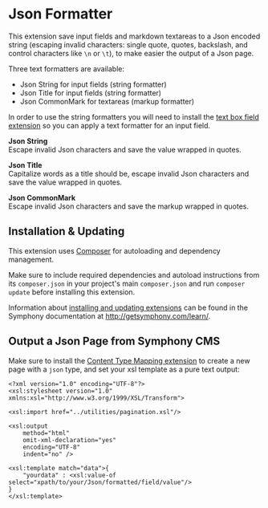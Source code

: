 # Json Formatter

This extension save input fields and markdown textareas to a Json encoded string (escaping invalid characters: single quote, quotes, backslash, and control characters like `\n` or `\t`), to make easier the output of a Json page.

Three text formatters are available:

- Json String for input fields (string formatter)
- Json Title for input fields (string formatter)
- Json CommonMark for textareas (markup formatter)

In order to use the string formatters you will need to install the [text box field extension][4] so you can apply a text formatter for an input field.

**Json String**  
Escape invalid Json characters and save the value wrapped in quotes.

**Json Title**  
Capitalize words as a title should be, escape invalid Json characters and save the value wrapped in quotes.

**Json CommonMark**  
Escape invalid Json characters and save the markup wrapped in quotes.


## Installation & Updating

This extension uses [Composer][3] for autoloading and dependency management.

Make sure to include required dependencies and autoload instructions from its `composer.json` in your project's main `composer.json` and run `composer update` before installing this extension.

Information about [installing and updating extensions](http://getsymphony.com/learn/tasks/view/install-an-extension/) can be found in the Symphony documentation at <http://getsymphony.com/learn/>.


## Output a Json Page from Symphony CMS

Make sure to install the [Content Type Mapping extension][5] to create a new page with a `json` type, and set your xsl template as a pure text output:

```
<?xml version="1.0" encoding="UTF-8"?>
<xsl:stylesheet version="1.0" xmlns:xsl="http://www.w3.org/1999/XSL/Transform">

<xsl:import href="../utilities/pagination.xsl"/>

<xsl:output
    method="html"
    omit-xml-declaration="yes"
    encoding="UTF-8"
    indent="no" />

<xsl:template match="data">{
    "yourdata" : <xsl:value-of select="xpath/to/your/Json/formatted/field/value"/>
}
</xsl:template>
```

[1]: http://commonmark.org/
[2]: http://getsymphony.com/
[3]: http://getcomposer.org/
[4]: https://github.com/symphonists/textboxfield/
[5]: https://github.com/symphonists/content_type_mappings/
